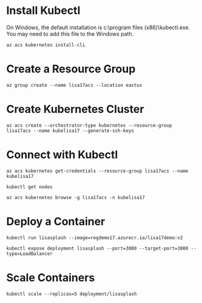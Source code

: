 # Install Kubectl
On Windows, the default installation is c:\program files (x86)\kubectl.exe. You may need to add this file to the Windows path. 
```
az acs kubernetes install-cli
```
# Create a Resource Group
```
az group create --name lisa17acs --location eastus
```
# Create Kubernetes Cluster
```
az acs create --orchestrator-type kubernetes --resource-group lisa17acs --name kubelisa17 --generate-ssh-keys
```
# Connect with Kubectl
```
az acs kubernetes get-credentials --resource-group lisa17acs --name kubelisa17

kubectl get nodes

az acs kubernetes browse -g lisa17acs -n kubelisa17
```
# Deploy a Container
```
kubectl run lisasplash --image=regdemo17.azurecr.io/lisa17demo:v2

kubectl expose deployment lisasplash --port=3000 --target-port=3000 --type=LoadBalancer
```

# Scale Containers
```
kubectl scale --replicas=5 deployment/lisasplash
``` 


